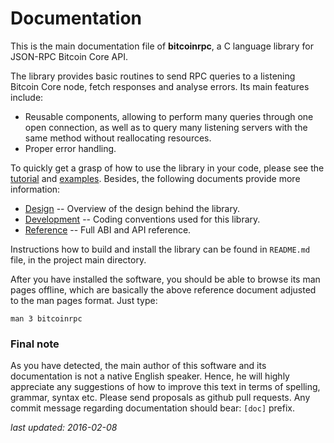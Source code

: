 # Documentation

This is the main documentation file of **bitcoinrpc**, a C language library
for JSON-RPC Bitcoin Core API.

The library provides basic routines to send RPC queries to a listening
Bitcoin Core node, fetch responses and analyse errors.
Its main features include:

* Reusable components, allowing to perform many queries through one open
  connection, as well as to query many listening servers with the same method
  without reallocating resources.
* Proper error handling.

To quickly get a grasp of how to use the library in your code, please see
the [tutorial](./tutorial.md) and [examples](./examples.md).  Besides, the
following documents provide more information:

* [Design](./design.md) -- Overview of the design behind the library.
* [Development](./development.md) -- Coding conventions used for this library.
* [Reference](./reference.md) -- Full ABI and API reference.

Instructions how to build and install the library can be found in
`README.md` file, in the project main directory.

After you have installed the software, you should be able to browse its man
pages offline, which are basically the above reference document adjusted to
the man pages format. Just type:

    man 3 bitcoinrpc


### Final note

As you have detected, the main author of this software and its documentation
is not a native English speaker.  Hence, he will highly appreciate any
suggestions of how to improve this text in terms of spelling, grammar, syntax
etc.  Please send proposals as github pull requests.  Any commit message
regarding documentation should bear: `[doc]` prefix.

*last updated: 2016-02-08*

